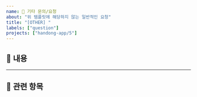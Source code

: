 ```yaml
---
name: 💬 기타 문의/요청
about: "위 템플릿에 해당하지 않는 일반적인 요청"
title: "[OTHER] "
labels: ["question"]
projects: ["handong-app/5"]
---
```


<!-- CMS 이슈 가이드 -->
<!-- 가이드이므로 필요없는 내용은 지워주셔도 됩니다! -->

## 💬 내용
<!-- 요청하거나 공유하고 싶은 내용을 자유롭게 작성해주세요 -->

___ 

## 📌 관련 항목
<!-- 참고할만한 이슈, PR, 외부 문서 등이 있다면 적어주세요 -->